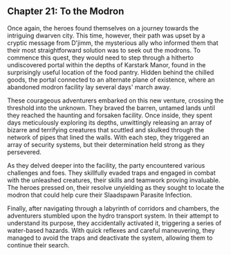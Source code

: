 ## Chapter 21: To the Modron

Once again, the heroes found themselves on a journey towards the intriguing dwarven city. This time, however, their path was upset by a cryptic message from D'jimm, the mysterious ally who informed them that their most straightforward solution was to seek out the modrons. To commence this quest, they would need to step through a hitherto undiscovered portal within the depths of Karstark Manor, found in the surprisingly useful location of the food pantry. Hidden behind the chilled goods, the portal connected to an alternate plane of existence, where an abandoned modron facility lay several days' march away.

These courageous adventurers embarked on this new venture, crossing the threshold into the unknown. They braved the barren, untamed lands until they reached the haunting and forsaken facility. Once inside, they spent days meticulously exploring its depths, unwittingly releasing an array of bizarre and terrifying creatures that scuttled and skulked through the network of pipes that lined the walls. With each step, they triggered an array of security systems, but their determination held strong as they persevered.

As they delved deeper into the facility, the party encountered various challenges and foes. They skillfully evaded traps and engaged in combat with the unleashed creatures, their skills and teamwork proving invaluable. The heroes pressed on, their resolve unyielding as they sought to locate the modron that could help cure their Slaadspawn Parasite Infection.

Finally, after navigating through a labyrinth of corridors and chambers, the adventurers stumbled upon the hydro transport system. In their attempt to understand its purpose, they accidentally activated it, triggering a series of water-based hazards. With quick reflexes and careful maneuvering, they managed to avoid the traps and deactivate the system, allowing them to continue their search.


